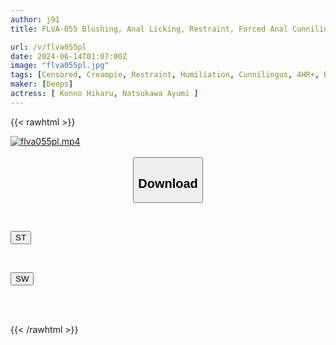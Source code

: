 ```yaml
---
author: j91
title: FLVA-055 Blushing, Anal Licking, Restraint, Forced Anal Cunnilingus SEX That Doesn't Stop Even After Cumming, Repeatedly Trembling Convulsions... A Sensitive, Extremely Masochistic Single Mother Who Spreads A Shameful Smell From Her Twitching Asshole

url: /v/flva055pl
date: 2024-06-14T01:07:00Z
image: "flva055pl.jpg"
tags: [Censored, Creampie, Restraint, Humiliation, Cunnilingus, 4HR+, Butt	]
maker: [Deeps]
actress: [ Konno Hikaru, Natsukawa Ayumi ]
---
```



{{< rawhtml >}}

<div class="video" data-videoid="AoQ1RdlmKGsXdeM">
    <a href="javascript:;">
        <img src="/v/flva055pl/flva055pl.jpg" width="WIDTH" height="HEIGHT" alt="flva055pl.mp4" loading="lazy">
    </a>
</div>

<script type="text/javascript" src="https://j91.asia/asset/on-demand-st.js"></script>

<br>
  <link rel="stylesheet" href="https://j91.asia/asset/bs5.css">
  
  <center>
  <button class="btn btn-primary" type="button" data-bs-toggle="collapse" data-bs-target=".multi-collapse" aria-expanded="false" aria-controls="multiCollapseExample1 multiCollapseExample2"><h2>Download</h2></button></center>
</p>
<div class="row">
  <div class="col">
    <div class="collapse multi-collapse" id="multiCollapseExample1">
      <div class="card card-body">
	      	      <br>
<div class="buttons">  
<p><a href="/v/flva055pl/st.html" target="_blank"><button class="btn-hover color-3"><i class="fa fa-download"></i> ST</button></a></p></div>
    </div>
  </div>
</div>
  <div class="col">
    <div class="collapse multi-collapse" id="multiCollapseExample2">
      <div class="card card-body">
	      <br>
<div class="buttons">
<p><a href="/v/flva055pl/sw.html" target="_blank"><button class="btn-hover color-2"><i class="fa fa-download"></i> SW</button></a></p></div>
<br><br>
      </div>
    </div>
  </div>
</div>

{{< /rawhtml >}}